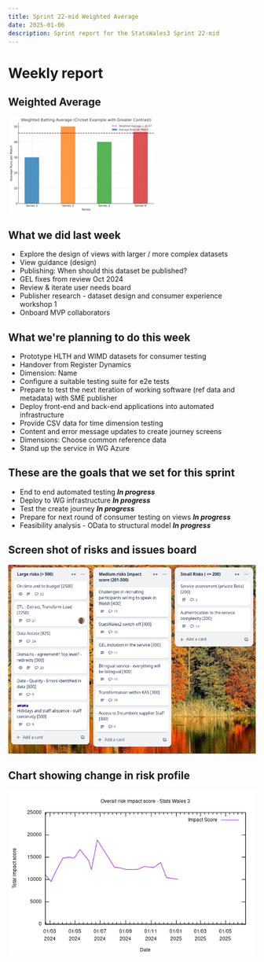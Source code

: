 ```yaml
---
title: Sprint 22-mid Weighted Average 
date: 2025-01-06
description: Sprint report for the StatsWales3 Sprint 22-mid 
---
```


Weekly report
=============

Weighted Average
------------------------------

![weighted average](weightAverage.png)

What we did last week
------------------------

- Explore the design of views with larger / more complex datasets
- View guidance (design)
- Publishing: When should this dataset be published? 
- GEL fixes from review Oct 2024
- Review & iterate user needs board
- Publisher research - dataset design and consumer experience workshop 1
- Onboard MVP collaborators


What we're planning to do this week
-----------------------------------

- Prototype HLTH and WIMD datasets for consumer testing
- Handover from Register Dynamics
- Dimension: Name
- Configure a suitable testing suite for e2e tests
- Prepare to test the next iteration of working software (ref data and metadata) with SME publisher
- Deploy front-end and back-end applications into automated infrastructure
- Provide CSV data for time dimension testing
- Content and error message updates to create journey screens
- Dimensions: Choose common reference data
- Stand up the service in WG Azure

These are the goals that we set for this sprint
-----------------------------------------------

- End to end automated testing  <span class="badge bg-info">_**In progress**_</span>
- Deploy to WG infrastructure  <span class="badge bg-info">_**In progress**_</span>
- Test the create journey <span class="badge bg-info">_**In progress**_</span>
- Prepare for next round of consumer testing on views  <span class="badge bg-info">_**In progress**_</span>
- Feasibility analysis - OData to structural model  <span class="badge bg-info">_**In progress**_</span>

Screen shot of risks and issues board
-------------------------------------

![Screenshot of risks and issues board](RisksBoard20250106.png)

Chart showing change in risk profile
------------------------------------

![Chart showing change in risk profile](riskChart20250106.png)

